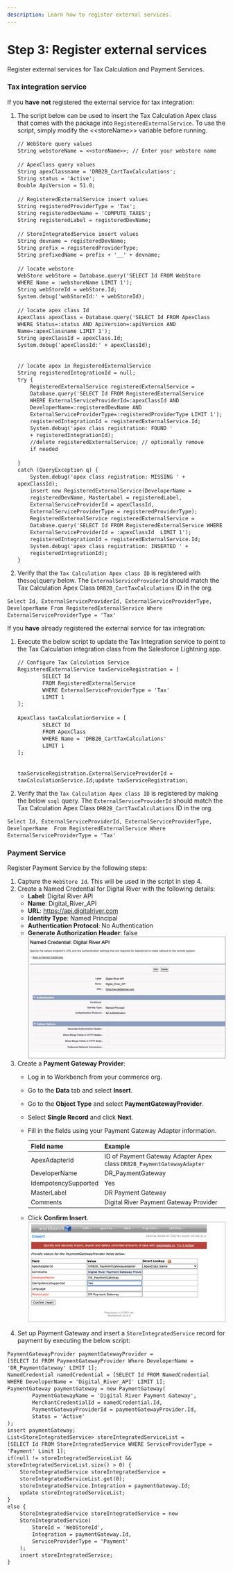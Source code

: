 ```yaml
---
description: Learn how to register external services.
---
```


# Step 3: Register external services

Register external services for Tax Calculation and Payment Services.

### Tax integration service

If you **have** **not** registered the external service for tax integration:

1.  The script below can be used to insert the Tax Calculation Apex class that comes with the package into `RegisteredExternalService`.  To use the script, simply modify the <\<storeName>> variable before running.

    ```
    // WebStore query values
    String webstoreName = <<storeName>>; // Enter your webstore name
     
    // ApexClass query values
    String apexClassname = 'DRB2B_CartTaxCalculations';
    String status = 'Active';
    Double ApiVersion = 51.0;
     
    // RegisteredExternalService insert values
    String registeredProviderType = 'Tax';
    String registeredDevName = 'COMPUTE_TAXES';
    String registeredLabel = registeredDevName;
     
    // StoreIntegratedService insert values
    String devname = registeredDevName;
    String prefix = registeredProviderType;
    String prefixedName = prefix + '__' + devname;
     
    // locate webstore
    WebStore webStore = Database.query('SELECT Id FROM WebStore 
    WHERE Name = :webstoreName LIMIT 1');
    String webStoreId = webStore.Id;
    System.debug('webStoreId:' + webStoreId);
     
    // locate apex class Id
    ApexClass apexClass = Database.query('SELECT Id FROM ApexClass 
    WHERE Status=:status AND ApiVersion=:apiVersion AND 
    Name=:apexClassname LIMIT 1');
    String apexClassId = apexClass.Id;
    System.debug('apexClassId:' + apexClassId);
     
     
    // locate apex in RegisteredExternalService
    String registeredIntegrationId = null;
    try {
        RegisteredExternalService registeredExternalService = 
        Database.query('SELECT Id FROM RegisteredExternalService 
        WHERE ExternalServiceProviderId=:apexClassId AND 
        DeveloperName=:registeredDevName AND 
        ExternalServiceProviderType=:registeredProviderType LIMIT 1');
        registeredIntegrationId = registeredExternalService.Id;
        System.debug('apex class registration: FOUND ' 
        + registeredIntegrationId);
        //delete registeredExternalService; // optionally remove 
        if needed
        
    } 
    catch (QueryException q) {
        System.debug('apex class registration: MISSING ' + apexClassId);
        insert new RegisteredExternalService(DeveloperName = 
        registeredDevName, MasterLabel = registeredLabel, 
        ExternalServiceProviderId = apexClassId, 
        ExternalServiceProviderType = registeredProviderType);
        RegisteredExternalService registeredExternalService = 
        Database.query('SELECT Id FROM RegisteredExternalService WHERE 
        ExternalServiceProviderId = :apexClassId  LIMIT 1');
        registeredIntegrationId = registeredExternalService.Id;
        System.debug('apex class registration: INSERTED ' + 
        registeredIntegrationId);
    }
    ```
2. Verify that the `Tax Calculation Apex class ID` is registered with the`soql`query below. The `ExternalServiceProviderId` should match the Tax Calculation Apex Class `DRB2B_CartTaxCalculations` ID in the org.&#x20;

```
Select Id, ExternalServiceProviderId, ExternalServiceProviderType, 
DeveloperName From RegisteredExternalService Where 
ExternalServiceProviderType = 'Tax'
```

If you **have** already registered the external service for tax integration:

1.  Execute the below script to update the Tax Integration service to point to the Tax Calculation integration class from the Salesforce Lightning app.&#x20;

    ```
    // Configure Tax Calculation Service
    RegisteredExternalService taxServiceRegistration = [
            SELECT Id
            FROM RegisteredExternalService
            WHERE ExternalServiceProviderType = 'Tax'
            LIMIT 1
    ];

    ApexClass taxCalculationService = [
            SELECT Id
            FROM ApexClass
            WHERE Name = 'DRB2B_CartTaxCalculations'
            LIMIT 1
    ];


    taxServiceRegistration.ExternalServiceProviderId = 
    taxCalculationService.Id;update taxServiceRegistration;

    ```
2. Verify that the `Tax Calculation Apex class ID` is registered by making the below `soql` query. The `ExternalServiceProviderId` should match the Tax Calculation Apex Class `DRB2B_CartTaxCalculations` ID in the org.

```
Select Id, ExternalServiceProviderId, ExternalServiceProviderType, 
DeveloperName  From RegisteredExternalService Where 
ExternalServiceProviderType = 'Tax'
```

### Payment Service

Register Payment Service by the following steps:

1. Capture the `WebStore Id`. This will be used in the script in step 4.
2. Create a Named Credential for Digital River with the following details:
   * **Label**: Digital River API
   * **Name**: Digital\_River\_API
   * **URL**: https://api.digitalriver.com
   * **Identity Type**: Named Principal
   * **Authentication Protocol**: No Authentication
   * **Generate Authorization Header**: false \
     ![](<../.gitbook/assets/Named Credential.jpg>)&#x20;
3. Create a **Payment Gateway Provider**:
   * Log in to Workbench from your commerce org.
   * Go to the **Data** tab and select **Insert**.
   * Go to the **Object Type** and select **PaymentGatewayProvider**.
   * Select **Single Record** and click **Next**.
   *   Fill in the fields using your Payment Gateway Adapter information.

       | Field name           | Example                                                                 |
       | -------------------- | ----------------------------------------------------------------------- |
       | ApexAdapterId        | ID of Payment Gateway Adapter Apex class  `DRB2B_PaymentGatewayAdapter` |
       | DeveloperName        | DR\_PaymentGateway                                                      |
       | IdempotencySupported | Yes                                                                     |
       | MasterLabel          | DR Payment Gateway                                                      |
       | Comments             | Digital River Payment Gateway Provider                                  |
   * Click **Confirm Insert**. \
     ![](<../.gitbook/assets/Payment gateway provider.png>)&#x20;
4. Set up Payment Gateway and insert a `StoreIntegratedService` record for payment by executing the below script:

```
PaymentGatewayProvider paymentGatewayProvider = 
[SELECT Id FROM PaymentGatewayProvider Where DeveloperName = 
'DR_PaymentGateway' LIMIT 1]; 
NamedCredential namedCredential = [SELECT Id FROM NamedCredential 
WHERE DeveloperName = 'Digital_River_API' LIMIT 1]; 
PaymentGateway paymentGateway = new PaymentGateway( 
        PaymentGatewayName = 'Digital River Payment Gateway', 
        MerchantCredentialId = namedCredential.Id, 
        PaymentGatewayProviderId = paymentGatewayProvider.Id, 
        Status = 'Active' 
); 
insert paymentGateway; 
List<StoreIntegratedService> storeIntegratedServiceList = 
[SELECT Id FROM StoreIntegratedService WHERE ServiceProviderType = 
'Payment' Limit 1]; 
if(null != storeIntegratedServiceList && 
storeIntegratedServiceList.size() > 0) { 
    StoreIntegratedService storeIntegratedService = 
    storeIntegratedServiceList.get(0); 
    storeIntegratedService.Integration = paymentGateway.Id; 
    update storeIntegratedServiceList; 
} 
else { 
    StoreIntegratedService storeIntegratedService = new 
    StoreIntegratedService( 
        StoreId = 'WebStoreId', 
        Integration = paymentGateway.Id, 
        ServiceProviderType = 'Payment' 
    ); 
    insert storeIntegratedService; 
} 
```

